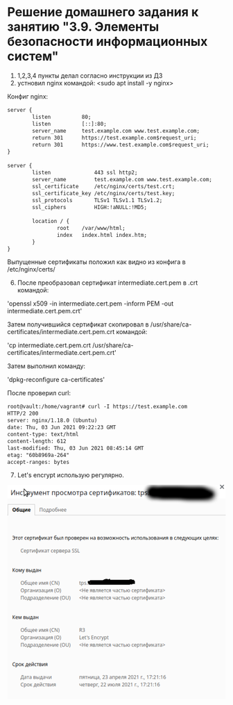 # Решение домашнего задания к занятию "3.9. Элементы безопасности информационных систем"
1. 1,2,3,4 пункты делал согласно инструкции из ДЗ
5. устновил nginx командой:
<sudo apt install -y nginx>


Конфиг nginx:

    
    server {
            listen          80;
            listen          [::]:80;
            server_name     test.example.com www.test.example.com;
            return 301      https://test.example.com$request_uri;
            return 301      https://www.test.example.com$request_uri;
    }

    server {
            listen              443 ssl http2;
            server_name         test.example.com www.test.example.com;
            ssl_certificate     /etc/nginx/certs/test.crt;
            ssl_certificate_key /etc/nginx/certs/test.key;
            ssl_protocols       TLSv1 TLSv1.1 TLSv1.2;
            ssl_ciphers         HIGH:!aNULL:!MD5;

            location / {
                    root    /var/www/html;
                    index   index.html index.htm;
            }
    } 


Выпущенные сертификаты положил как видно из конфига в /etc/nginx/certs/

6. После преобразовал сертификат intermediate.cert.pem в .crt командой:

'openssl x509 -in intermediate.cert.pem -inform PEM -out intermediate.cert.pem.crt'

Затем получившийся сертификат скопировал в /usr/share/ca-certificates/intermediate.cert.pem.crt командой:

'cp intermediate.cert.pem.crt /usr/share/ca-certificates/intermediate.cert.pem.crt'

Затем выполнил команду: 

'dpkg-reconfigure ca-certificates' 

После проверил curl: 

    root@vault:/home/vagrant# curl -I https://test.example.com
    HTTP/2 200 
    server: nginx/1.18.0 (Ubuntu)
    date: Thu, 03 Jun 2021 09:22:23 GMT
    content-type: text/html
    content-length: 612
    last-modified: Thu, 03 Jun 2021 08:45:14 GMT
    etag: "60b8969a-264"
    accept-ranges: bytes

7. Let's encrypt использую регулярно.

![сеrt](https://github.com/ShivaSystem/devops-netology/blob/46c863964cadf5a7d0fdf18a43ba726a5453b13f/Screenshot_20210603_165633.png)
